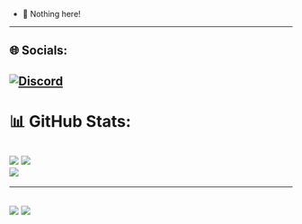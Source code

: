 - 👋 Nothing here!

---
## 🌐 Socials:
[![Discord](https://img.shields.io/badge/Discord-%237289DA.svg?logo=discord&logoColor=white)](https://discord.gg/mohammad_norozani)
---
# 📊 GitHub Stats:
[![](https://visitcount.itsvg.in/api?id=Norozani&icon=0&color=12)](https://visitcount.itsvg.in)
![](https://github-readme-stats.vercel.app/api?username=Norozani&theme=dracula&hide_border=true&include_all_commits=true&count_private=false)<br/>
![](https://github-readme-streak-stats.herokuapp.com/?user=Norozani&theme=dracula&hide_border=true)<br/>
---

---
[![](https://visitcount.itsvg.in/api?id=Norozani&icon=0&color=12)](https://visitcount.itsvg.in)
![](https://github-readme-stats.vercel.app/api/top-langs/?username=Norozani&theme=dracula&hide_border=true&include_all_commits=true&count_private=false&layout=compact)
---
